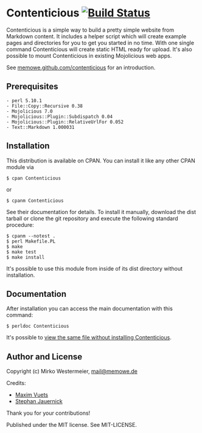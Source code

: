 # Contenticious [![Build Status](https://travis-ci.org/memowe/contenticious.svg?branch=master)](https://travis-ci.org/memowe/contenticious)

Contenticious is a simple way to build a pretty simple website from Markdown content. It includes a helper script which will create example pages and directories for you to get you started in no time. With one single command Contenticious will create static HTML ready for upload. It's also possible to mount Contenticious in existing Mojolicious web apps.

See [memowe.github.com/contenticious](http://memowe.github.com/contenticious) for an introduction.

## Prerequisites

    - perl 5.10.1
    - File::Copy::Recursive 0.38
    - Mojolicious 7.0
    - Mojolicious::Plugin::Subdispatch 0.04
    - Mojolicious::Plugin::RelativeUrlFor 0.052
    - Text::Markdown 1.000031

## Installation

This distribution is available on CPAN. You can install it like any other CPAN module via

    $ cpan Contenticious

or

    $ cpanm Contenticious

See their documentation for details. To install it manually, download the dist tarball or clone the git repository and execute the following standard procedure:

    $ cpanm --notest .
    $ perl Makefile.PL
    $ make
    $ make test
    $ make install

It's possible to use this module from inside of its dist directory without installation.

## Documentation

After installation you can access the main documentation with this command:

    $ perldoc Contenticious

It's possible to [view the same file without installing Contenticious](https://github.com/memowe/contenticious/blob/master/lib/Contenticious.pod).

## Author and License

Copyright (c) Mirko Westermeier, <mail@memowe.de>

Credits:

- [Maxim Vuets](mailto:maxim.vuets@gmail.com)
- [Stephan Jauernick](stephan@stejau.de)

Thank you for your contributions!

Published under the MIT license. See MIT-LICENSE.
